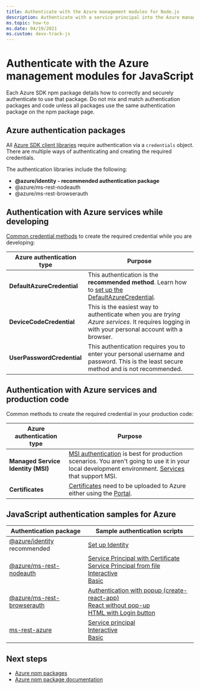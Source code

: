 ```yaml
---
title: Authenticate with the Azure management modules for Node.js
description: Authenticate with a service principal into the Azure management modules for Node.js
ms.topic: how-to
ms.date: 04/19/2021
ms.custom: devx-track-js
---
```


# Authenticate with the Azure management modules for JavaScript

Each Azure SDK npm package details how to correctly and securely authenticate to use that package. Do not mix and match authentication packages and code unless all packages use the same authentication package on the npm package page.

## Azure authentication packages

All [Azure SDK client libraries](../azure-sdk-library-package-index.md) require authentication via a `credentials` object. There are multiple ways of authenticating and creating the required
credentials.

The authentication libraries include the following:

* **@azure/identity - recommended authentication package**
* @azure/ms-rest-nodeauth
* @azure/ms-rest-browserauth

## Authentication with Azure services while developing

[Common credential methods](https://github.com/Azure/azure-sdk-for-js/blob/master/sdk/identity/identity/README.md#credential-classes) to create the required credential while you are developing:

| Azure authentication type|Purpose|
|--|--|
|**DefaultAzureCredential**|This authentication is the **recommended method**. Learn how to [set up the DefaultAzureCredential](../how-to/with-sdk/set-up-development-environment).|
| **DeviceCodeCredential**| This is the easiest way to authenticate when you are *trying Azure services*. It requires logging in with your personal account with a browser. |
|**UserPasswordCredential**|This authentication requires you to enter your personal username and password. This is the least secure method and is not recommended.| 

## Authentication with Azure services and production code

Common methods to create the required credential in your production code:

|Azure authentication type|Purpose|
|--|--|
|**Managed Service Identity (MSI)**|[MSI authentication](/azure/active-directory/managed-identities-azure-resources/overview) is best for production scenarios. You aren't going to use it in your local development environment. [Services](/azure/active-directory/managed-identities-azure-resources/services-support-managed-identities) that support MSI.|
|**Certificates**|[Certificates](/azure/cloud-services/cloud-services-certs-create) need to be uploaded to Azure either using the [Portal](/azure/cloud-services/cloud-services-configure-ssl-certificate-portal).|

## JavaScript authentication samples for Azure

|Authentication package|Sample authentication scripts|
|--|--|
|[@azure/identity]()<br>recommended|[Set up Identity](../how-to/with-sdk/set-up-development-environment)|
|[@azure/ms-rest-nodeauth](https://www.npmjs.com/package/@azure/ms-rest-nodeauth)|[Service Principal with Certificate](https://github.com/Azure/ms-rest-nodeauth/blob/master/samples/authFileWithSpCert.ts)<br>[Service Principal from file](https://github.com/Azure/ms-rest-nodeauth/blob/master/samples/authFileWithSpSecret.ts)<br>[Interactive](https://github.com/Azure/ms-rest-nodeauth/blob/master/samples/interactivePersonalAccount.ts)<br>[Basic](https://github.com/Azure/ms-rest-nodeauth/blob/master/samples/usernamePassword.ts)|
|[@azure/ms-rest-browserauth](https://www.npmjs.com/package/@azure/ms-rest-browserauth)|[Authentication with popup (create-react-app)](https://github.com/Azure/ms-rest-browserauth/tree/master/samples/authentication-with-popup)<br>[React without pop-up](https://github.com/Azure/ms-rest-browserauth/tree/master/samples/react-app)<br>[HTML with Login button](https://github.com/Azure/ms-rest-browserauth/tree/master/samples/vanilla)|
|[ms-rest-azure](https://www.npmjs.com/package/ms-rest-azure)|[Service principal](https://github.com/Azure/azure-sdk-for-node/blob/master/Documentation/Authentication.md#service-principal-authentication)<br>[Interactive](https://github.com/Azure/azure-sdk-for-node/blob/master/Documentation/Authentication.md#interactive-login)<br>[Basic](https://github.com/Azure/azure-sdk-for-node/blob/master/Documentation/Authentication.md#basic-authentication)|

## Next steps	

* [Azure npm packages](../azure-sdk-library-package-index.md)
* [Azure npm package documentation](/javascript/api/overview/azure/)
